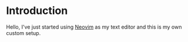 # Introduction

Hello, I've just started using [Neovim](https://neovim.io/) as my text editor and this is my own custom setup.   

<!-- introduction -->
<!-- install and setup -->
<!-- Features -->
<!-- UI demo -->
<!-- shortcuts -->
<!-- custom commands -->
<!-- contributing -->
<!-- Further readings -->
